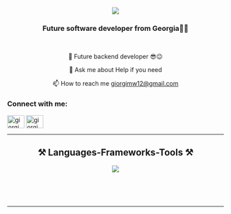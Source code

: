 <h1 align="center">
    <img src="https://readme-typing-svg.herokuapp.com/?font=Righteous&size=35&center=true&vCenter=true&width=500&height=70&duration=4000&lines=Hi+There!+👋;I+am+Chad+🗿;And+You???;"/>
</h1>

<h3 align="center">Future software developer from Georgia🤡👺</h3>

<br/>

<div align="center">

🤑 Future backend developer 😎😉

💬 Ask me about Help if you need

📫 How to reach me giorgimw12@gmail.com

 </div>
 <h3 align="left">Connect with me:</h3>
<p align="left">
<a href="https://www.facebook.com/giorgi.mowonelidzee/" target="blank"><img align="center" src="https://raw.githubusercontent.com/rahuldkjain/github-profile-readme-generator/master/src/images/icons/Social/facebook.svg" alt="giorgi motsonelidze" height="30" width="40" /></a>
<a href="https://www.instagram.com/giunamw/" target="blank"><img align="center" src="https://raw.githubusercontent.com/rahuldkjain/github-profile-readme-generator/master/src/images/icons/Social/instagram.svg" alt="giorgi motsonelidze" height="30" width="40" /></a>
</p>



 <hr/>
 
<h2 align="center">⚒️ Languages-Frameworks-Tools ⚒️</h2>

<div align="center">
    <img src="https://skillicons.dev/icons?i=html,css,vscode,github,git,python" />
</div>

<br/>

<br/><br/>

<hr/>

<br/>
